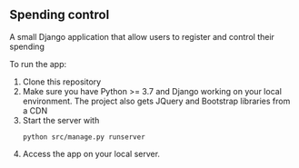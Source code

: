 ## Spending control

A small Django application that allow users to register and control their spending

To run the app:

1. Clone this repository
2. Make sure you have Python >= 3.7 and Django working on your local environment. The project also gets JQuery and Bootstrap libraries from a CDN
3. Start the server with
    ```
    python src/manage.py runserver 
    ```
4. Access the app on your local server.
